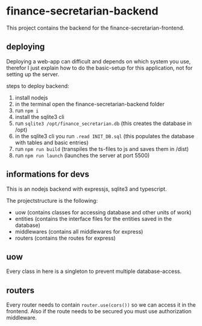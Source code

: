# finance-secretarian-backend
This project contains the backend for the finance-secretarian-frontend.

## deploying
Deploying a web-app can difficult and depends on which system you use, therefor I just explain how to do the basic-setup for this application, not for setting up the server.

steps to deploy backend:
 1. install nodejs
 2. in the terminal open the finance-secretarian-backend folder
 3. run `npm i`
 4. install the sqlite3 cli
 5. run `sqlite3 /opt/finance_secretarian.db` (this creates the database in /opt)
 6. in the sqlite3 cli you run `.read INIT_DB.sql` (this populates the database with tables and basic entries)
 7. run `npm run build` (transpiles the ts-files to js and saves them in /dist)
 8. run `npm run launch` (launches the server at port 5500)

## informations for devs
This is an nodejs backend with expressjs, sqlite3 and typescript.

The projectstructure is the following:
 * uow (contains classes for accessing database and other units of work)
 * entities (contains the interface files for the entities saved in the database)
 * middlewares (contains all middlewares for express)
 * routers (contains the routes for express)

## uow
Every class in here is a singleton to prevent multiple database-access.

## routers
Every router needs to contain `router.use(cors())` so we can access it in the frontend. Also if the route needs to be secured you must use authorization middleware.